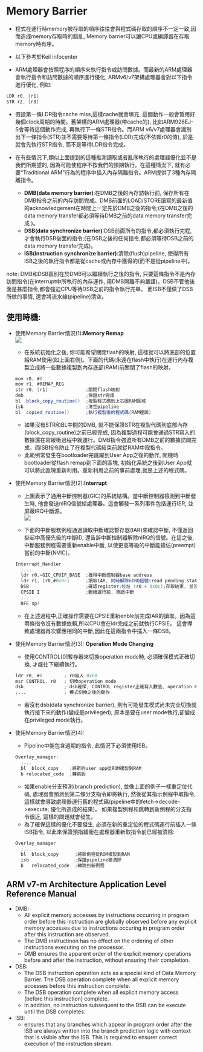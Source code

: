 # Memory Barrier  
* 程式在運行時memory被存取的順序往往會與程式碼存取的順序不一定一致,因而造成memory存取時的錯亂, Memory barrier可以讓CPU或編譯器在存取memory時有序。  

* 以下參考於Keil infocenter
* ARM處理器會按照程序的順序來執行指令或訪問數據。而最新的ARM處理器會執行指令和訪問數據的順序進行優化, ARMv6/v7架構處理器會對以下指令進行優化, 例如:  
```as
LDR r0, [r1]    
STR r2, [r3]  
``` 
* 假設第一條LDR指令cache miss,這樣cache就會填充, 這個動作一般會暫用好幾個clock周期的時間。舊架構的ARM處理器(帶cache的), 比如ARM926EJ-S會等待這個動作完成, 再執行下一條STR指令。而ARM v6/v7處理器會識別出下一條指令(STR)並不需要等待第一條指令(LDR)完成(不依賴r0的值), 於是就會先執行STR指令, 而不是等待LDR指令完成。  

* 在有些情況下,類似上面提到的這種推測讀取或者亂序執行的處理器優化並不是我們所期望的, 因為可能使程序不按我們的預期執行。在這種情況下, 就有必要“Traditional ARM”行為的程序中插入內存隔離指令。ARM提供了3種內存隔離指令。  
    * **DMB(data memory barrier)**:在DMB之後的內存訪執行前, 保存所有在DMB指令之前的內存訪問完成。DMB前面的LOAD/STORE讀寫的最新值的acknowledgement在時間上一定先於DMB之後的指令;(在DMB之後的data memory transfer都必須等待DMB之前的data memory transfer完成
)。   
    * **DSB(data synchronize barrier)**:DSB前面所有的指令,都必須執行完程, 才會執行DSB後面的指令;(在DSB之後的任何指令,都必須等待DSB之前的data memory transfer完成)。  
    * **ISB(instruction synchronize barrier)**:清除(flush)pipeline, 使得所有ISB之後的執行指令都是從cache或內存中獲得的(而不是從pipeline中)。  
 
note: DMB和DSB區別在於DMB可以繼續執行之後的指令, 只要這條指令不是內存訪問指令(在interrupt中所執行的內存運作, 用DMB隔離不夠嚴謹)。DSB不管他後面是甚麼指令,都會強迫CPU等待DSB之前的指令執行完畢。 而ISB不僅做了DSB所做的事情, 還會將流水線(pipeline)清空。  

## 使用時機:  
* 使用Memory Barrier情況(1):**Memory Remap**  
    ![](https://github.com/sammiiT/Study-Report/blob/master/picture/memRemap.PNG)
    * 在系統初始化之後, 你可能希望關閉flash的映射, 這樣就可以將底部的位置給RAM使用(如上圖右側)。下面的代碼(永遠在flash中執行)在運行內存複製立成將一些數據複製到內存底部(RAM)前關閉了flash的映射。  
    ```as  
    mov r0, #0
    mov r1, #REMAP_REG  
    str r0, [r1]              ;關閉flash映射
    dmb                       ;保證str完成
    bl  block_copy_routine()  ;複製程式碼到上右圖RAM區域
    isb                       ;清空pipeline
    bl  copied_routine()      ;執行複製後的程式碼(RAM裡面)
    ```  
    * 如果沒有STR和BL中間的DMB,  就不能保證STR在複製代碼到底部內存(block_copy_routine)之前已經完成, 因為複製過程可能會通過STR寫入的數據還在寫緩衝過程中就運行。DMB指令強迫所有DMB之前的數據訪問完成。而ISB指令防止了在複製代碼結束前就從RAM中取指令。  
    * 此範例常發生在bootloader完跳躍到User App之後的動作, 開機時bootloader從flash remap到下面的區塊, 初始化系統之後到User App就可以將此區塊重新利用。重新利用之前的事前處理,就是上述的程式碼。  
    
* 使用Memory Barrier情況(2):**Interrupt**  
    * 上圖表示了通用中斷控制器(GIC)的系統結構。當中斷控制器檢測到中斷發生時, 他會發送nIRQ信號給處理器。這會觸發一系列事件包括運行ISR, 並屏蔽IRQ中斷源。  
    ![](https://github.com/sammiiT/Study-Report/blob/master/picture/InterruptDMB.PNG)  

    * 下面的中斷服務例程通過讀取中斷確認暫存器(IAR)來確認中斷, 不僅返回掛起中高優先級的中斷ID, 還告訴中斷控制器解除nIRQ的信號。在這之後, 中斷服務例程需要重新enable中斷, 以使更高等級的中斷能搶佔(preempt)當前的中斷(NVIC)。  
    ```as  
    Interrupt_Handler
      ;....
      ldr r0,=GIC_CPUIF_BASE  ;獲得中斷控制器base address
      ldr r1, [r0,#0x0c]      ;讀取IAR, 同時解除nIRQ信號(read pending status)
      DSB                     ;確認register;位址 (r0 + 0x0c);存取結束, 並沒有其他指令運行
      CPSIE I                 ;繼續運行前, 開啟中斷
      ;....
      RFE sp!
    ```  
    * 在上述過程中,正確操作需要在CPSIE重新enble前完成IAR的讀取。因為這兩條指令沒有數據依賴,所以CPU會在ldr完成之前就執行CPSIE。 這會導致處理器再次響應相同的中斷,因此在這兩指令中插入一條DSB。
    
* 使用Memory Barrier情況(3): **Operation Mode Changing**  
    * 使用CONTROL[0]暫存器來切換operation mode時, 必須確保模式正確切換, 才能往下繼續執行。  
    ```as  
    ldr r0, #0        ; r0寫入 0x00
    msr CONTROL, r0   ; 切換operation mode
    dsb               ; dsb確保, CONTROL register正確寫入數值, operation mode切換完成
    ;...              ; 模式切換之後的動作
    ```
    * 若沒有dsb(data synchronize barrier), 則有可能發生模式尚未完全切換就執行接下來的動作(變成是privileged); 原本是要在user mode執行,卻變成在privileged mode執行。


* 使用Memory Barrier情況(4):  
    * Pipeline中能包含過期的指令, 此情況下必須使用ISB。  
    ```as  
    Overlay_manager:
      ;...
      bl  block_copy    ;將新的user app從ROM複製到RAM
      b relocated_code  ;轉跳到
    ```  
    * 如果enable分支預測(branch prediction), 並像上面的例子一樣重定位代碼, 處理器會預測到第二條分支指令即將執行, 然後從其指示例程中取指令, 這樣就會導致處理器運行舊的程式碼(pipeline中的fetch->decode->execute; 優化所造成的結果)。 如果複製例程和跳轉到新例程的分支指令很近, 這樣的問題就會發生。  
    * 為了確保這樣的優化不要發生, 必須在新的重定位的程式碼運行前插入一條ISB指令, 以此來保證預指緩衝在處理器重新取指令前已經被清除:  
    ```as  
    Overlay_manager
      ;...
      bl  block_copy      ;將新例程從ROM複製到RAM
      isb                 ;保證pipeline被清除
      b   relocated_code  ;轉跳到新例程  
    ```
## ARM v7-m Architecture Application Level Reference Manual  
*  DMB:
      *  All explicit memory accesses by instructions occurring in program order before this instruction are globally observed before any explicit memory accesses due to instructions occuring in program order after this instruction are observed.  
      *  The DMB instructinon has no effect on the ordering of other instructions executing on the processor.  
      *  DMB ensures the apparent order of the explicit memory operations before and after the instruction, without ensuring their completion.
*  DSB:  
      *  The DSB instruction operation acts as a special kind of Data Memory Barrier. The DSB operation complete when all explicit memory accesses before this instruction complete.  
      *  The DSB operation complete when all explicit memory access (before this instruction) complete.  
      *  In addition, no instruction subsequent to the DSB can be execute until the DSB completes.  
*  ISB:  
      * ensures that any branches which appear in program order after the ISB are always written into the branch prediction logic with context that is visible after the ISB. This is required to ensurer correct execution of the instruction stream.


    

